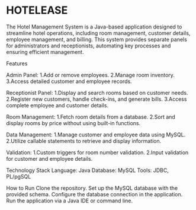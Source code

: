 # HOTELEASE
 The Hotel Management System is a Java-based application designed to streamline hotel operations, including room management, customer details, employee management, and billing. This system provides separate panels for administrators and receptionists, automating key processes and ensuring efficient management.

Features

Admin Panel:
1.Add or remove employees.
2.Manage room inventory.
3.Access detailed customer and employee records.

Receptionist Panel:
1.Display and search rooms based on customer needs.
2.Register new customers, handle check-ins, and generate bills.
3.Access complete employee and customer details.

Room Management:
1.Fetch room details from a database.
2.Sort and display rooms by price without using built-in functions.

Data Management:
1.Manage customer and employee data using MySQL.
2.Utilize callable statements to retrieve and display information.

Validation:
1.Custom triggers for room number validation.
2.Input validation for customer and employee details.

Technology Stack
Language: Java
Database: MySQL
Tools: JDBC, PL/pgSQL


How to Run
Clone the repository.
Set up the MySQL database with the provided schema.
Configure the database connection in the application.
Run the application via a Java IDE or command line.
